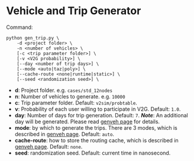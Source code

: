 # Vehicle and Trip Generator

Command:
```
python gen_trip.py \
    -d <project folder> \
    -n <number of vehicles> \
    [-c <trip parameter folder>] \
    [-v <V2G probability>] \
    [--day <number of trip days>] \
    [--mode <auto|taz|poly>] \
    [--cache-route <none|runtime|static>] \
    [--seed <randomization seed>] \
```

+ **d**: Project folder. e.g. `cases/std_12nodes`
+ **n**: Number of vehicles to generate. e.g. `10000`
+ **c**: Trip parameter folder. Default: `v2sim/probtable`.
+ **v**: Probability of each user willing to participate in V2G. Default: `1.0`.
+ **day**: Number of days for trip generation. Default: `7`. ***Note***: An additional day will be generated. Please read [genveh page](genveh) for details.
+ **mode**: by which to generate the trips. There are 3 modes, which is described in [genveh page](genveh). Default: `auto`.
+ **cache-route**: how to store the routing cache, which is described in [genveh page](genveh). Default: `none`.
+ **seed**: randomization seed. Default: current time in nanosecond.